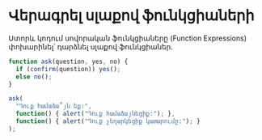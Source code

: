 
# Վերագրել սլաքով ֆունկցիաների

Ստորև կոդում սովորական ֆունկցիաները (Function Expressions) փոխարինել՝ դարձնել սլաքով ֆունկցիաներ․

```js run
function ask(question, yes, no) {
  if (confirm(question)) yes();
  else no();
}

ask(
  "Դուք համաձա՞յն եք:",
  function() { alert("Դուք համաձայնեցիք:"); },
  function() { alert("Դուք չեղարկեցիք կատարումը:"); }
);
```
